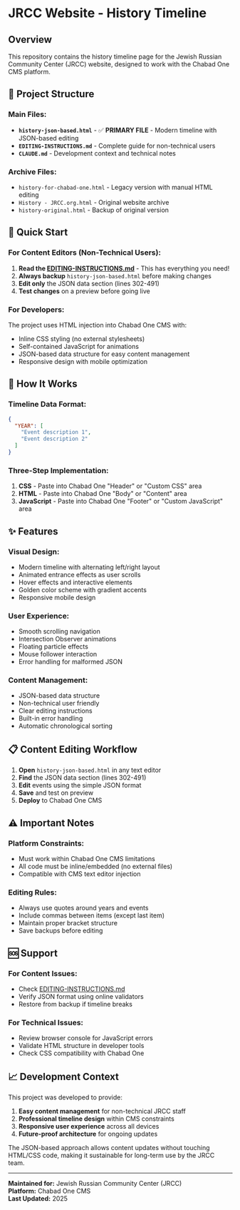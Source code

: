 # JRCC Website - History Timeline

## Overview
This repository contains the history timeline page for the Jewish Russian Community Center (JRCC) website, designed to work with the Chabad One CMS platform.

## 📁 Project Structure

### Main Files:
- **`history-json-based.html`** - ✅ **PRIMARY FILE** - Modern timeline with JSON-based editing
- **`EDITING-INSTRUCTIONS.md`** - Complete guide for non-technical users
- **`CLAUDE.md`** - Development context and technical notes

### Archive Files:
- `history-for-chabad-one.html` - Legacy version with manual HTML editing
- `History - JRCC.org.html` - Original website archive
- `history-original.html` - Backup of original version

## 🚀 Quick Start

### For Content Editors (Non-Technical Users):
1. **Read the [EDITING-INSTRUCTIONS.md](EDITING-INSTRUCTIONS.md)** - This has everything you need!
2. **Always backup** `history-json-based.html` before making changes
3. **Edit only** the JSON data section (lines 302-491)
4. **Test changes** on a preview before going live

### For Developers:
The project uses HTML injection into Chabad One CMS with:
- Inline CSS styling (no external stylesheets)
- Self-contained JavaScript for animations
- JSON-based data structure for easy content management
- Responsive design with mobile optimization

## 🎯 How It Works

### Timeline Data Format:
```json
{
  "YEAR": [
    "Event description 1",
    "Event description 2"
  ]
}
```

### Three-Step Implementation:
1. **CSS** - Paste into Chabad One "Header" or "Custom CSS" area
2. **HTML** - Paste into Chabad One "Body" or "Content" area  
3. **JavaScript** - Paste into Chabad One "Footer" or "Custom JavaScript" area

## ✨ Features

### Visual Design:
- Modern timeline with alternating left/right layout
- Animated entrance effects as user scrolls
- Hover effects and interactive elements
- Golden color scheme with gradient accents
- Responsive mobile design

### User Experience:
- Smooth scrolling navigation
- Intersection Observer animations
- Floating particle effects
- Mouse follower interaction
- Error handling for malformed JSON

### Content Management:
- JSON-based data structure
- Non-technical user friendly
- Clear editing instructions
- Built-in error handling
- Automatic chronological sorting

## 📋 Content Editing Workflow

1. **Open** `history-json-based.html` in any text editor
2. **Find** the JSON data section (lines 302-491)
3. **Edit** events using the simple JSON format
4. **Save** and test on preview
5. **Deploy** to Chabad One CMS

## ⚠️ Important Notes

### Platform Constraints:
- Must work within Chabad One CMS limitations
- All code must be inline/embedded (no external files)
- Compatible with CMS text editor injection

### Editing Rules:
- Always use quotes around years and events
- Include commas between items (except last item)
- Maintain proper bracket structure
- Save backups before editing

## 🆘 Support

### For Content Issues:
- Check [EDITING-INSTRUCTIONS.md](EDITING-INSTRUCTIONS.md)
- Verify JSON format using online validators
- Restore from backup if timeline breaks

### For Technical Issues:
- Review browser console for JavaScript errors
- Validate HTML structure in developer tools
- Check CSS compatibility with Chabad One

## 📈 Development Context

This project was developed to provide:
1. **Easy content management** for non-technical JRCC staff
2. **Professional timeline design** within CMS constraints
3. **Responsive user experience** across all devices
4. **Future-proof architecture** for ongoing updates

The JSON-based approach allows content updates without touching HTML/CSS code, making it sustainable for long-term use by the JRCC team.

---

**Maintained for:** Jewish Russian Community Center (JRCC)  
**Platform:** Chabad One CMS  
**Last Updated:** 2025